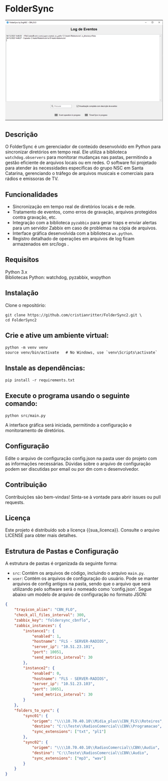 # FolderSync

![Interface do Usuário](https://github.com/cristianritter/FolderSync2/blob/master/interface.png)

## Descrição

O FolderSync é um gerenciador de conteúdo desenvolvido em Python para sincronizar diretórios em tempo real. Ele utiliza a biblioteca `watchdog.observers` para monitorar mudanças nas pastas, permitindo a gestão eficiente de arquivos locais ou em redes. O software foi projetado para atender às necessidades específicas do grupo NSC em Santa Catarina, gerenciando o tráfego de arquivos musicais e comerciais para rádios e emissoras de TV.

## Funcionalidades

- Sincronização em tempo real de diretórios locais e de rede.
- Tratamento de eventos, como erros de gravação, arquivos protegidos contra gravação, etc.
- Integração com a biblioteca `pyzabbix` para gerar traps e enviar alertas para um servidor Zabbix em caso de problemas na cópia de arquivos.
- Interface gráfica desenvolvida com a biblioteca `wx.python`.
- Registro detalhado de operações em arquivos de log ficam armazenados em src/logs .

## Requisitos
Python 3.x \
Bibliotecas Python: watchdog, pyzabbix, wxpython
## Instalação
Clone o repositório: 
```shel
git clone https://github.com/cristianritter/FolderSync2.git \
cd FolderSync2
```

## Crie e ative um ambiente virtual:
```shel
python -m venv venv
source venv/bin/activate   # No Windows, use `venv\Scripts\activate`
```
## Instale as dependências:
```shel
pip install -r requirements.txt
```
## Execute o programa usando o seguinte comando:
```shel
python src/main.py
``` 
A interface gráfica será iniciada, permitindo a configuração e monitoramento de diretórios.

## Configuração
Edite o arquivo de configuração config.json na pasta user do projeto com as informações necessárias.
Dúvidas sobre o arquivo de configuração podem ser discutidas por email ou por dm com o desenvolvedor.

## Contribuição
Contribuições são bem-vindas! Sinta-se à vontade para abrir issues ou pull requests.

## Licença
Este projeto é distribuído sob a licença {{sua_licenca}}. Consulte o arquivo LICENSE para obter mais detalhes.
## Estrutura de Pastas e Configuração

A estrutura de pastas é organizada da seguinte forma:

- `src`: Contém os arquivos de código, incluindo o arquivo `main.py`.
- `user`: Contém os arquivos de configuração do usuário. Pode se manter arquivos de config antigos na pasta, sendo que o arquivo que será utilizando pelo software será o nomeado como 'config.json'.
Segue abaixo um modelo de arquivo de configuração no formato JSON:
```json
{
    "trayicon_alias": "CBN_FLO",
    "check_all_files_interval": 300,
    "zabbix_key": "foldersync_cbnflo",
    "zabbix_instances": {
        "instance1": {
            "enabled": 1,
            "hostname": "FLS - SERVER-RADIOS",
            "server_ip": "10.51.23.101",
            "port": 10051,
            "send_metrics_interval": 30
        },
        "instance2": {
            "enabled": 0,
            "hostname": "FLS - SERVER-RADIOS",
            "server_ip": "10.51.23.103",
            "port": 10051,
            "send_metrics_interval": 30
        }
    },   
    "folders_to_sync": {
        "sync01": {
            "origem": "\\\\10.70.40.10\\Midia_plus\\CBN_FLS\\Roteiros",
            "destino": "C:\\Teste\\RadiosComercial\\CBN\\Programacao",
            "sync_extensions": ["txt", "pl1"]
        },
        "sync02": {
            "origem": "\\\\10.70.40.10\\RadiosComercial\\CBN\\Audio",
            "destino": "C:\\Teste\\RadiosComercial\\CBN\\Audio",
            "sync_extensions": ["mp3", "wav"]
        }
    }
}

```


